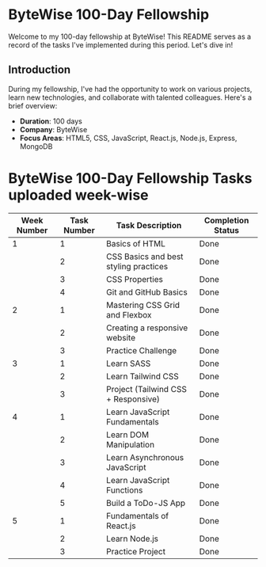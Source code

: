 # ByteWise 100-Day Fellowship

Welcome to my 100-day fellowship at ByteWise! This README serves as a record of the tasks I've implemented during this period. Let's dive in!

## Introduction

During my fellowship, I've had the opportunity to work on various projects, learn new technologies, and collaborate with talented colleagues. Here's a brief overview:

- **Duration**: 100 days
- **Company**: ByteWise
- **Focus Areas**: HTML5, CSS, JavaScript, React.js, Node.js, Express, MongoDB 

# ByteWise 100-Day Fellowship Tasks uploaded week-wise

| Week Number | Task Number | Task Description                             | Completion Status |
|-------------|-------------|----------------------------------------------|-------------------|
|1            | 1           | Basics of HTML                               | Done              |
|             | 2           | CSS Basics and best styling practices        | Done              |
|             | 3           | CSS Properties                               | Done              |
|             | 4           | Git and GitHub Basics                        | Done              |
|2            | 1           | Mastering CSS Grid and Flexbox               | Done              |
|             | 2           | Creating a responsive website                | Done              |
|             | 3           | Practice Challenge                           | Done              |
|3            | 1           | Learn SASS                                   | Done              |
|             | 2           | Learn Tailwind CSS                           | Done              |
|             | 3           | Project (Tailwind CSS + Responsive)          | Done              |
|4            | 1           | Learn JavaScript Fundamentals                | Done              |
|             | 2           | Learn DOM Manipulation                       | Done              |
|             | 3           | Learn Asynchronous JavaScript                | Done              |
|             | 4           | Learn JavaScript Functions                   | Done              |
|             | 5           | Build a ToDo-JS App                          | Done              |
|5            | 1           | Fundamentals of React.js                     | Done              |
|             | 2           | Learn Node.js                                | Done              |
|             | 3           | Practice Project                             | Done              |



